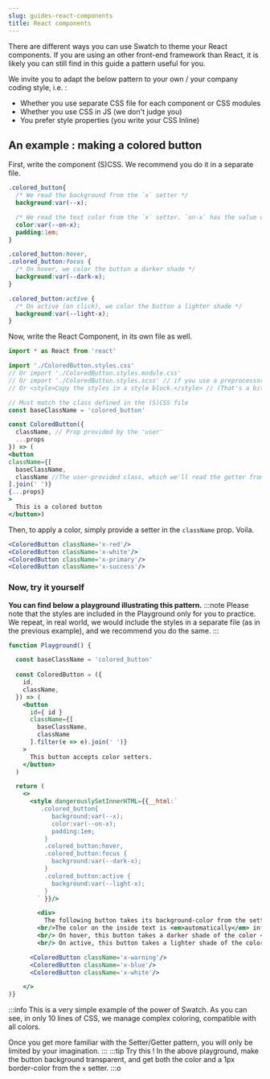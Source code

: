 ```yaml
---
slug: guides-react-components
title: React components
---
```


There are different ways you can use Swatch to theme your React components. If you are using an other front-end framework than React, it is likely you can still find in this guide a pattern useful for you.

We invite you to adapt the below pattern to your own / your company coding style, i.e. :
  + Whether you use separate CSS file for each component or CSS modules
  + Whether you use CSS in JS (we don't judge you)
  + You prefer style properties (you write your CSS Inline)

<!--
## Pattern 1 : Keeping CSS and HTML/JSX separate

This way of doing coloring is for you if you write your CSS separately from your React component.
-->


## An example : making a colored button


First, write the component (S)CSS. We recommend you do it in a separate file.
```css title="/ColoredButton.styles.css"
.colored_button{
  /* We read the background from the `x` setter */
  background:var(--x);

  /* We read the text color from the `x` setter. `on-x` has the value of a text color that contrasts legibly with `x` */
  color:var(--on-x);
  padding:1em;
}

.colored_button:hover,
.colored_button:focus {
  /* On hover, we color the button a darker shade */
  background:var(--dark-x);
}

.colored_button:active {
  /* On active (on click), we color the button a lighter shade */
  background:var(--light-x);
}
```

Now, write the React Component, in its own file as well.
```jsx title="/ColoredButton.js"
import * as React from 'react'

import './ColoredButton.styles.css'
// Or import './ColoredButton.styles.module.css'
// Or import './ColoredButton.styles.scss' // if you use a preprocessor
// Or <style>Copy the styles in a style block.</style> // (That's a bit ugly tough)

// Must match the class defined in the (S)CSS file
const baseClassName = 'colored_button'

const ColoredButton({
  className, // Prop provided by the 'user'
  ...props
}) => (
<button
className={[
  baseClassName, 
  className //The user-provided class, which we'll read the getter from
].join(' ')}
{...props}
>
  This is a colored button
</button>)

```

Then, to apply a color, simply provide a setter in the `className` prop. Voila.
```jsx
<ColoredButton className='x-red'/>
<ColoredButton className='x-white'/>
<ColoredButton className='x-primary'/>
<ColoredButton className='x-success'/>
```

### Now, try it yourself

**You can find below a playground illustrating this pattern.**
:::note
Please note that the styles are included in the Playground only for you to practice. We repeat, in real world, we would include the styles in a separate file (as in the previous example), and we recommend you do the same.
:::

```jsx live
function Playground() {

  const baseClassName = 'colored_button'
  
  const ColoredButton = ({
    id,
    className,
  }) => (
    <button
      id={ id }
      className={[
        baseClassName,
        className
      ].filter(e => e).join(' ')}
    >
      This button accepts color setters. 
    </button>
  )

  return (
    <>
      <style dangerouslySetInnerHTML={{__html:`
         .colored_button{
            background:var(--x);
            color:var(--on-x);
            padding:1em;
          }
          .colored_button:hover,
          .colored_button:focus {
            background:var(--dark-x);
          }
          .colored_button:active {
            background:var(--light-x);
          }
        ` }}/>

        <div>
          The following button takes its background-color from the setter <code>x</code>.
        <br/>The color on the inside text is <em>automatically</em> inferred from the background.
        <br/> On hover, this button takes a darker shade of the color <code>x</code>
        <br/> On active, this button takes a lighter shade of the color <code>x</code></div>

      <ColoredButton className='x-warning'/>
      <ColoredButton className='x-blue'/>
      <ColoredButton className='x-white'/>

    </>
)}

```
:::info
This is a very simple example of the power of Swatch. As you can see, in only 10 lines of CSS, we manage complex coloring, compatible with all colors. 

Once you get more familiar with the Setter/Getter pattern, you will only be limited by your imagination.
:::
:::tip Try this !
In the above playground, make the button background transparent, and get both the color and a 1px border-color from the `x` setter.
:::o
<!---

## Example 2 : Inline Theming

**Coming soon**

```SCSS title='title.css'

```
----->
